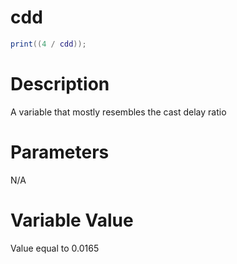 # cdd

```lua
print((4 / cdd));
```

# Description

A variable that mostly resembles the cast delay ratio

# Parameters

N/A

# Variable Value

Value equal to 0.0165